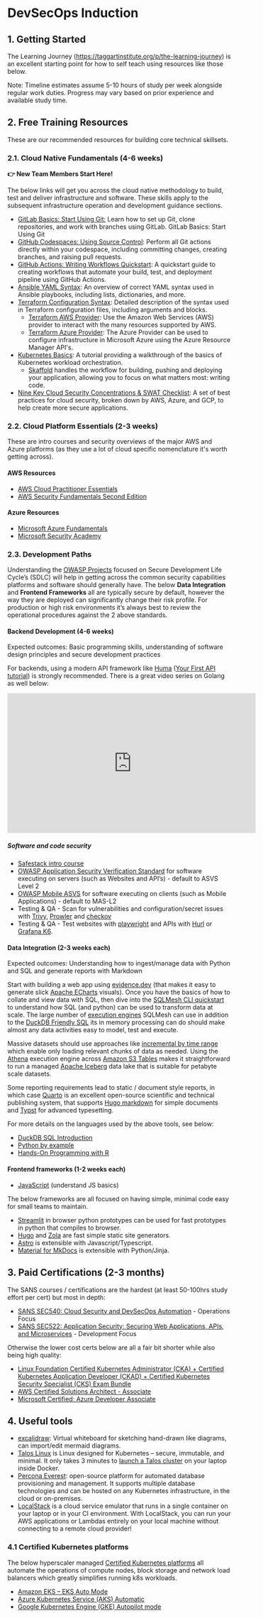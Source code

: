 # DevSecOps Induction

## 1. Getting Started

The Learning Journey (<https://taggartinstitute.org/p/the-learning-journey>) is an excellent starting point for how to self teach using resources like those below.

Note: Timeline estimates assume 5-10 hours of study per week alongside regular work duties. Progress may vary based on prior experience and available study time.

## 2. Free Training Resources

These are our recommended resources for building core technical skillsets.

### 2.1. Cloud Native Fundamentals (4-6 weeks)

**👉 New Team Members Start Here!**

The below links will get you across the cloud native methodology to build, test and deliver infrastructure and software. These skills apply to the subsequent infrastructure operation and development guidance sections.

- [GitLab Basics: Start Using Git:](https://docs.gitlab.com/ee/gitlab-basics/start-using-git.html) Learn how to set up Git, clone repositories, and work with branches using GitLab. GitLab Basics: Start Using Git
- [GitHub Codespaces: Using Source Control](https://docs.github.com/en/codespaces/developing-in-a-codespace/using-source-control-in-your-codespace): Perform all Git actions directly within your codespace, including committing changes, creating branches, and raising pull requests.
- [GitHub Actions: Writing Workflows Quickstart](https://docs.github.com/en/actions/writing-workflows/quickstart): A quickstart guide to creating workflows that automate your build, test, and deployment pipeline using GitHub Actions.
- [Ansible YAML Syntax](https://docs.ansible.com/ansible/latest/reference_appendices/YAMLSyntax.html): An overview of correct YAML syntax used in Ansible playbooks, including lists, dictionaries, and more.
- [Terraform Configuration Syntax](https://www.terraform.io/docs/configuration/syntax.html): Detailed description of the syntax used in Terraform configuration files, including arguments and blocks.
    - [Terraform AWS Provider](https://registry.terraform.io/providers/hashicorp/aws/latest/docs): Use the Amazon Web Services (AWS) provider to interact with the many resources supported by AWS.
    - [Terraform Azure Provider](https://registry.terraform.io/providers/hashicorp/azurerm/latest): The Azure Provider can be used to configure infrastructure in Microsoft Azure using the Azure Resource Manager API's.
- [Kubernetes Basics](https://kubernetes.io/docs/tutorials/kubernetes-basics/): A tutorial providing a walkthrough of the basics of Kubernetes workload orchestration.
    - [Skaffold](https://skaffold.dev/) handles the workflow for building, pushing and deploying your application, allowing you to focus on what matters most: writing code.
- [Nine Key Cloud Security Concentrations & SWAT Checklist](https://www.sans.org/posters/nine-key-cloud-security-concentrations-swat-checklist/): A set of best practices for cloud security, broken down by AWS, Azure, and GCP, to help create more secure applications.

### 2.2. Cloud Platform Essentials (2-3 weeks)

These are intro courses and security overviews of the major AWS and Azure platforms (as they use a lot of cloud specific nomenclature it's worth getting across).

#### AWS Resources

- [AWS Cloud Practitioner Essentials](https://explore.skillbuilder.aws/learn/courses/134/aws-cloud-practitioner-essentials)
- [AWS Security Fundamentals Second Edition](https://explore.skillbuilder.aws/learn/courses/48/aws-security-fundamentals)

#### Azure Resources

- [Microsoft Azure Fundamentals](https://learn.microsoft.com/en-us/training/courses/az-900t00)
- [Microsoft Security Academy](https://microsoft.github.io/PartnerResources/skilling/microsoft-security-academy/start)

### 2.3. Development Paths

Understanding the [OWASP Projects](https://owasp.org/projects/) focused on Secure Development Life Cycle’s (SDLC) will help in getting across the common security capabilities platforms and software should generally have. The below **Data Integration** and **Frontend Frameworks** all are typically secure by default, however the way they are deployed can significantly change their risk profile. For production or high risk environments it’s always best to review the operational procedures against the 2 above standards.

#### Backend Development (4-6 weeks)

Expected outcomes: Basic programming skills, understanding of software design principles and secure development practices

For backends, using a modern API framework like [Huma](https://huma.rocks/why/) ([Your First API tutorial](https://huma.rocks/tutorial/your-first-api/)) is strongly recommended. There is a great video series on Golang as well below:

<iframe width="560" height="315" src="https://www.youtube-nocookie.com/embed/videoseries?si=fpNruzeYKKF1woJZ&amp;list=PLoILbKo9rG3skRCj37Kn5Zj803hhiuRK6" title="YouTube video player" frameborder="0" allow="accelerometer; autoplay; clipboard-write; encrypted-media; gyroscope; picture-in-picture; web-share" referrerpolicy="strict-origin-when-cross-origin" allowfullscreen></iframe>

##### Software and code security

- [Safestack intro course](https://safestack.io/free-application-security-program/)
- [OWASP Application Security Verification Standard](https://owasp.org/www-project-application-security-verification-standard/) for software executing on servers (such as Websites and API’s) - default to ASVS Level 2
- [OWASP Mobile ASVS](https://mas.owasp.org/MASVS/) for software executing on clients (such as Mobile Applications) - default to MAS-L2
- Testing & QA - Scan for vulnerabilities and configuration/secret issues with [Trivy](https://aquasecurity.github.io/trivy/), [Prowler](https://github.com/prowler-cloud/prowler) and [checkov](https://github.com/bridgecrewio/checkov)
- Testing & QA - Test websites with [playwright](https://playwright.dev/) and APIs with [Hurl](https://github.com/Orange-OpenSource/hurl) or [Grafana K6](https://github.com/grafana/k6).

#### Data Integration (2-3 weeks each)

Expected outcomes: Understanding how to ingest/manage data with Python and SQL and generate reports with Markdown

Start with building a web app using [evidence.dev](https://docs.evidence.dev/build-your-first-app/) (that makes it easy to generate slick [Apache ECharts](https://echarts.apache.org/en/cheat-sheet.html) visuals). Once you have the basics of how to collate and view data with SQL, then dive into the [SQLMesh CLI quickstart](https://sqlmesh.readthedocs.io/en/stable/quickstart/cli/) to understand how SQL (and python) can be used to transform data at scale. The large number of [execution engines](https://sqlmesh.readthedocs.io/en/stable/integrations/overview/) SQLMesh can use in addition to the [DuckDB Friendly SQL](https://duckdb.org/docs/sql/dialect/friendly_sql.html) its in memory processing can do should make almost any data activities easy to model, test and execute.

Massive datasets should use approaches like [incremental by time range](https://sqlmesh.readthedocs.io/en/stable/guides/incremental_time/) which enable only loading relevant chunks of data as needed. Using the [Athena](https://sqlmesh.readthedocs.io/en/stable/integrations/engines/athena/) execution engine across [Amazon S3 Tables](https://docs.aws.amazon.com/AmazonS3/latest/userguide/s3-tables.html) makes it straightforward to run a managed [Apache Iceberg](https://iceberg.apache.org/) data lake that is suitable for petabyte scale datasets.

Some reporting requirements lead to static / document style reports, in which case [Quarto](https://quarto.org/docs/get-started/hello/jupyter.html) is an excellent open-source scientific and technical publishing system, that supports [Hugo markdown](https://quarto.org/docs/output-formats/hugo.html) for simple documents and [Typst](https://quarto.org/docs/output-formats/typst.html) for advanced typesetting.

For more details on the languages used by the above tools, see below:

- [DuckDB SQL Introduction](https://duckdb.org/docs/sql/introduction.html)
- [Python by example](https://third-bit.com/sdxpy/)
- [Hands-On Programming with R](https://rstudio-education.github.io/hopr/)

#### Frontend frameworks (1-2 weeks each)

- [JavaScript](https://third-bit.com/sdxjs/) (understand JS basics)

The below frameworks are all focused on having simple, minimal code easy for small teams to maintain.

- [Streamlit](https://edit.share.stlite.net) in browser python prototypes can be used for fast prototypes in python that compiles to browser.
- [Hugo](https://gohugo.io/) and [Zola](https://www.getzola.org) are fast simple static site generators.
- [Astro](https://astro.build) is extensible with Javascript/Typescript.
- [Material for MkDocs](https://squidfunk.github.io/mkdocs-material/) is extensible with Python/Jinja.

## 3. Paid Certifications (2-3 months)

The SANS courses / certifications are the hardest (at least 50-100hrs study effort per cert) but most in depth:

- [SANS SEC540: Cloud Security and DevSecOps Automation](https://www.sans.org/cyber-security-courses/cloud-security-devsecops-automation/) - Operations Focus
- [SANS SEC522: Application Security: Securing Web Applications, APIs, and Microservices](https://www.sans.org/cyber-security-courses/application-security-securing-web-apps-api-microservices/) - Development Focus

Otherwise the lower cost certs below are all a fair bit shorter while also being high quality:

- [Linux Foundation Certified Kubernetes Administrator (CKA) + Certified Kubernetes Application Developer (CKAD) + Certified Kubernetes Security Specialist (CKS) Exam Bundle](https://training.linuxfoundation.org/training/cka-ckad-cks-exam-bundle/)
- [AWS Certified Solutions Architect - Associate](https://aws.amazon.com/certification/certified-solutions-architect-associate/)
- [Microsoft Certified: Azure Developer Associate](https://learn.microsoft.com/en-us/credentials/certifications/azure-developer/?practice-assessment-type=certification)

## 4. Useful tools

- [excalidraw](https://excalidraw.com/): Virtual whiteboard for sketching hand-drawn like diagrams, can import/edit mermaid diagrams.
- [Talos Linux](https://www.talos.dev/) is Linux designed for Kubernetes – secure, immutable, and minimal. It only takes 3 minutes to [launch a Talos cluster](https://www.talos.dev/docs/latest/introduction/quickstart/) on your laptop inside Docker.
- [Percona Everest](https://docs.percona.com/everest/index.html): open-source platform for automated database provisioning and management. It supports multiple database technologies and can be hosted on any Kubernetes infrastructure, in the cloud or on-premises.
- [LocalStack](https://docs.localstack.cloud/getting-started/) is a cloud service emulator that runs in a single container on your laptop or in your CI environment. With LocalStack, you can run your AWS applications or Lambdas entirely on your local machine without connecting to a remote cloud provider!

### 4.1 Certified Kubernetes platforms

The below hyperscaler managed [Certified Kubernetes platforms](https://www.cncf.io/training/certification/software-conformance/#logos) all automate the operations of compute nodes, block storage and network load balancers which greatly simplifies running k8s workloads.

- [Amazon EKS – EKS Auto Mode](https://docs.aws.amazon.com/eks/latest/userguide/getting-started-automode.html)
- [Azure Kubernetes Service (AKS) Automatic](https://learn.microsoft.com/en-us/azure/aks/intro-aks-automatic)
- [Google Kubernetes Engine (GKE) Autopilot mode](https://cloud.google.com/kubernetes-engine/docs/how-to/creating-an-autopilot-cluster)
